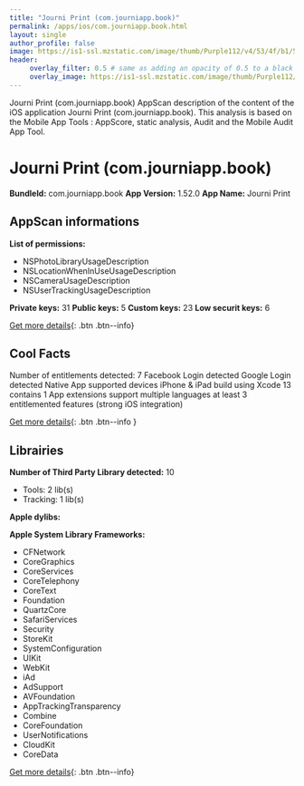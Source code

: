 ```yaml
---
title: "Journi Print (com.journiapp.book)"
permalink: /apps/ios/com.journiapp.book.html
layout: single
author_profile: false
image: https://is1-ssl.mzstatic.com/image/thumb/Purple112/v4/53/4f/b1/534fb1df-b62f-ca50-a294-592c39fbe75d/AppIconBookProd-1x_U007emarketing-0-7-0-85-220.png/512x512bb.jpg
header: 
     overlay_filter: 0.5 # same as adding an opacity of 0.5 to a black background
     overlay_image: https://is1-ssl.mzstatic.com/image/thumb/Purple112/v4/53/4f/b1/534fb1df-b62f-ca50-a294-592c39fbe75d/AppIconBookProd-1x_U007emarketing-0-7-0-85-220.png/512x512bb.jpg
---
```

Journi Print (com.journiapp.book) AppScan description of the content of the iOS application Journi Print (com.journiapp.book). This analysis is based on the Mobile App Tools : AppScore, static analysis, Audit and the Mobile Audit App Tool.

# Journi Print (com.journiapp.book)

**BundleId:** com.journiapp.book
**App Version:** 1.52.0
**App Name:** Journi Print


## AppScan informations 

**List of permissions:** 
- NSPhotoLibraryUsageDescription
- NSLocationWhenInUseUsageDescription
- NSCameraUsageDescription
- NSUserTrackingUsageDescription
  
  
**Private keys:** 31
**Public keys:** 5
**Custom keys:** 23
**Low securit keys:** 6
  
[Get more details](/pricing.html){: .btn .btn--info}

## Cool Facts

Number of entitlements detected: 7
Facebook Login detected
Google Login detected
Native App
supported devices iPhone & iPad
build using Xcode 13
contains 1 App extensions
support multiple languages
at least 3 entitlemented features (strong iOS integration)
  
[Get more details](/pricing.html){: .btn .btn--info }

## Librairies 
**Number of Third Party Library detected:** 10
- Tools: 2 lib(s)
- Tracking: 1 lib(s)


**Apple dylibs:**


**Apple System Library Frameworks:**
- CFNetwork
- CoreGraphics
- CoreServices
- CoreTelephony
- CoreText
- Foundation
- QuartzCore
- SafariServices
- Security
- StoreKit
- SystemConfiguration
- UIKit
- WebKit
- iAd
- AdSupport
- AVFoundation
- AppTrackingTransparency
- Combine
- CoreFoundation
- UserNotifications
- CloudKit
- CoreData


  
[Get more details](/pricing.html){: .btn .btn--info}

